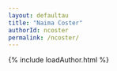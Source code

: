```yaml
---
layout: defaultau
title: "Naima Coster"
authorId: ncoster
permalink: /ncoster/
---
```

{% include loadAuthor.html %}
<script>
    $(document).ready(function(){
        showAuthorBio('{{ page.authorId }}');
   });
</script>